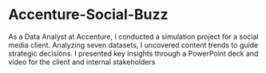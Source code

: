 # Accenture-Social-Buzz
As a Data Analyst at Accenture, I conducted a simulation project for a social media client. Analyzing seven datasets, I uncovered content trends to guide strategic decisions. I presented key insights through a PowerPoint deck and video for the client and internal stakeholders

